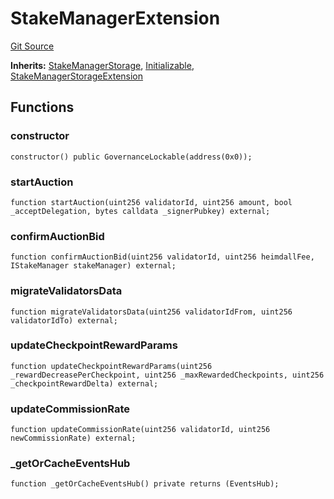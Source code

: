 # StakeManagerExtension
[Git Source](https://github.com/maticnetwork/contracts/blob/155f729fd8db0676297384375468d4d45b8aa44e/contracts/staking/stakeManager/StakeManagerExtension.sol)

**Inherits:**
[StakeManagerStorage](/contracts/staking/stakeManager/StakeManagerStorage.sol/contract.StakeManagerStorage.md), [Initializable](/contracts/common/mixin/Initializable.sol/contract.Initializable.md), [StakeManagerStorageExtension](/contracts/staking/stakeManager/StakeManagerStorageExtension.sol/contract.StakeManagerStorageExtension.md)


## Functions
### constructor


```solidity
constructor() public GovernanceLockable(address(0x0));
```

### startAuction


```solidity
function startAuction(uint256 validatorId, uint256 amount, bool _acceptDelegation, bytes calldata _signerPubkey) external;
```

### confirmAuctionBid


```solidity
function confirmAuctionBid(uint256 validatorId, uint256 heimdallFee, IStakeManager stakeManager) external;
```

### migrateValidatorsData


```solidity
function migrateValidatorsData(uint256 validatorIdFrom, uint256 validatorIdTo) external;
```

### updateCheckpointRewardParams


```solidity
function updateCheckpointRewardParams(uint256 _rewardDecreasePerCheckpoint, uint256 _maxRewardedCheckpoints, uint256 _checkpointRewardDelta) external;
```

### updateCommissionRate


```solidity
function updateCommissionRate(uint256 validatorId, uint256 newCommissionRate) external;
```

### _getOrCacheEventsHub


```solidity
function _getOrCacheEventsHub() private returns (EventsHub);
```

